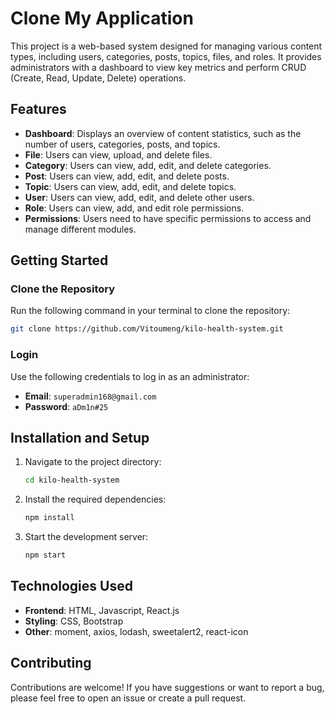 # Clone My Application

This project is a web-based system designed for managing various content types, including users, categories, posts, topics, files, and roles. It provides administrators with a dashboard to view key metrics and perform CRUD (Create, Read, Update, Delete) operations.

## Features
- **Dashboard**: Displays an overview of content statistics, such as the number of users, categories, posts, and topics.
- **File**: Users can view, upload, and delete files.
- **Category**: Users can view, add, edit, and delete categories.
- **Post**: Users can view, add, edit, and delete posts.
- **Topic**: Users can view, add, edit, and delete topics.
- **User**: Users can view, add, edit, and delete other users.
- **Role**: Users can view, add, and edit role permissions.
- **Permissions**: Users need to have specific permissions to access and manage different modules.

## Getting Started

### Clone the Repository
Run the following command in your terminal to clone the repository:
```bash
git clone https://github.com/Vitoumeng/kilo-health-system.git
```

### Login
Use the following credentials to log in as an administrator:
- **Email**: `superadmin168@gmail.com`
- **Password**: `aDm1n#25`


## Installation and Setup
1. Navigate to the project directory:
   ```bash
   cd kilo-health-system
   ```
2. Install the required dependencies:
   ```bash
   npm install
   ```
3. Start the development server:
   ```bash
   npm start
   ```

## Technologies Used
- **Frontend**: HTML, Javascript, React.js
- **Styling**: CSS, Bootstrap
- **Other**: moment, axios, lodash, sweetalert2, react-icon

## Contributing
Contributions are welcome! If you have suggestions or want to report a bug, please feel free to open an issue or create a pull request.